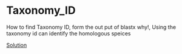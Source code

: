 # Taxonomy_ID

How to find Taxonomy ID, form the out put of blastx
why!, Using the taxonomy id can identify the homologous speices 

[Solution](https://www.biostars.org/p/367121/)
